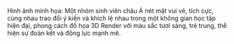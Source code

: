Hình ảnh minh họa: Một nhóm sinh viên châu Á nét mặt vui vẻ, tích cực, cùng nhau trao đổi ý kiến và khích lệ nhau trong một không gian học tập hiện đại, phong cách đồ họa 3D Render với màu sắc tươi sáng, trẻ trung, thể hiện sự đoàn kết và động lực mạnh mẽ.
